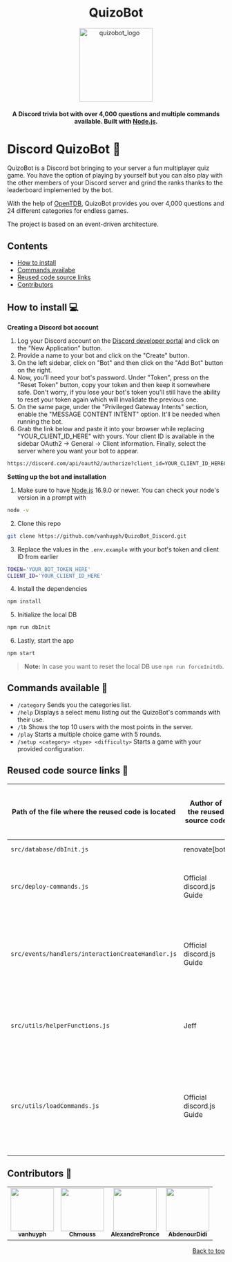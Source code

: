 <h1 align="center">
  QuizoBot
</h1>
<p align="center">
  <a href="https://github.com/vanhuyph/QuizoBot_Discord">
    <img src="https://imgur.com/xkCtTxx.png" alt="quizobot_logo" width="170">
  </a>
</p>
<h4 align="center">
  A Discord trivia bot with over 4,000 questions and multiple commands available. Built with <a href="https://nodejs.org/en/">Node.js</a>.
</h4>

# Discord QuizoBot :robot:
QuizoBot is a Discord bot bringing to your server a fun multiplayer quiz game. You have the option of playing by yourself but you can also play with the other members of your Discord server and grind the ranks thanks to the leaderboard implemented by the bot.

With the help of [OpenTDB](https://opentdb.com/), QuizoBot provides you over 4,000 questions and 24 different categories for endless games.

The project is based on an event-driven architecture.

## Contents
* [How to install](#how-to-install-computer)
* [Commands availabe](#commands-available-game_die)
* [Reused code source links](#reused-code-source-links-sparkling_heart)
* [Contributors](#contributors-star2)

## How to install :computer:
**Creating a Discord bot account**
1. Log your Discord account on the [Discord developer portal](https://discord.com/developers/applications) and click on the "New Application" button.
2. Provide a name to your bot and click on the "Create" button.
3. On the left sidebar, click on "Bot" and then click on the "Add Bot" button on the right.
4. Now, you'll need your bot's password. Under "Token", press on the "Reset Token" button, copy your token and then keep it somewhere safe. Don't worry, if you lose your bot's token you'll still have the ability to reset your token again which will invalidate the previous one.
5. On the same page, under the "Privileged Gateway Intents" section, enable the "MESSAGE CONTENT INTENT" option. It'll be needed when running the bot.
6. Grab the link below and paste it into your browser while replacing "YOUR_CLIENT_ID_HERE" with yours. Your client ID is available in the sidebar OAuth2 -> General -> Client information. Finally, select the server where you want your bot to appear.

```sh
https://discord.com/api/oauth2/authorize?client_id=YOUR_CLIENT_ID_HERE&permissions=0&scope=bot%20applications.commands
```
**Setting up the bot and installation**
1. Make sure to have [Node.js](https://nodejs.org/en/) 16.9.0 or newer. You can check your node's version in a prompt with 
```sh
node -v
```
2. Clone this repo
```sh
git clone https://github.com/vanhuyph/QuizoBot_Discord.git
```
3. Replace the values in the `.env.example` with your bot's token and client ID from earlier
```sh
TOKEN='YOUR_BOT_TOKEN_HERE'
CLIENT_ID='YOUR_CLIENT_ID_HERE'
```
4. Install the dependencies
```sh
npm install
```
5. Initialize the local DB
```sh
npm run dbInit
```
6. Lastly, start the app
```sh
npm start
```
> **Note:**
> In case you want to reset the local DB use `npm run forceInitdb`.

## Commands available :game_die:
* `/category` Sends you the categories list.
* `/help` Displays a select menu listing out the QuizoBot's commands with their use.
* `/lb` Shows the top 10 users with the most points in the server.
* `/play` Starts a multiple choice game with 5 rounds.
* `/setup <category> <type> <difficulty>` Starts a game with your provided configuration.

## Reused code source links :sparkling_heart:
Path of the file where the reused code is located  | Author of the reused source code | URL where the reused code is available | Reason for the reuse of the code
------------- | ------------- | ------------- | -------------
`src/database/dbInit.js`  | renovate[bot]  | [Here](https://sequelize.org/docs/v6/getting-started/)  | Connecting to the DB.
`src/deploy-commands.js`  | Official discord.js Guide  | [Here](https://discordjs.guide/creating-your-bot/command-deployment.html#guild-commands)  | Register and update the slash commands for the bot application.
`src/events/handlers/interactionCreateHandler.js`  | Official discord.js Guide  | [Here](https://discordjs.guide/creating-your-bot/command-handling.html#executing-commands)  | Get the information of the matching command dynamically and call its execute method
`src/utils/helperFunctions.js`  | Jeff  | [Here](https://stackoverflow.com/questions/6274339/how-can-i-shuffle-an-array)  | Shuffling an array using the modern version of the Fisher–Yates algorithm.
`src/utils/loadCommands.js`  | Official discord.js Guide  | [Here](https://discordjs.guide/creating-your-bot/command-handling.html#loading-command-files)  | Retrieve our command files dynamically in the commands folder, to load them on the bot startup.

## Contributors :star2:
<table>
  <tr>
    <td align="center">
      <a href="https://github.com/vanhuyph">
        <img
          src="https://avatars.githubusercontent.com/u/73757636?v=4"
          width="100"
        />
        <br />
        <sub>
          <b>vanhuyph</b>
        </sub>
      </a>
    </td>
    <td align="center">
      <a href="https://github.com/Chmouss">
        <img
          src="https://avatars.githubusercontent.com/u/61546233?v=4"
          width="100"
        />
        <br />
        <sub>
          <b>Chmouss</b>
        </sub>
      </a>
    </td>
    <td align="center">
      <a href="https://github.com/AlexandrePronce">
        <img
          src="https://avatars.githubusercontent.com/u/72044480?v=4"
          width="100"
        />
        <br />
        <sub>
          <b>AlexandrePronce</b>
        </sub>
      </a>
    </td>
    <td align="center">
      <a href="https://github.com/AbdenourDidi">
        <img
          src="https://avatars.githubusercontent.com/u/90783777?v=4"
          width="100"
        />
        <br />
        <sub>
          <b>AbdenourDidi</b>
        </sub>
      </a>
    </td>
  </tr>
</table>
<p align="right"><a href="#contents">Back to top</a></p>